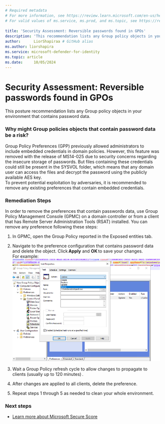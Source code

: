 ```yaml
---
# Required metadata
# For more information, see https://review.learn.microsoft.com/en-us/help/platform/learn-editor-add-metadata?branch=main
# For valid values of ms.service, ms.prod, and ms.topic, see https://review.learn.microsoft.com/en-us/help/platform/metadata-taxonomies?branch=main

title: 'Security Assessment: Reversible passwords found in GPOs'
description: 'This recommendation lists any Group policy objects in your environment that contains password data.'
author:      LiorShapiraa # GitHub alias
ms.author: liorshapira
ms.service: microsoft-defender-for-identity
ms.topic: article
ms.date:     10/05/2024
---
```


# Security Assessment: Reversible passwords found in GPOs

This posture recommendation lists any Group policy objects in your environment that contains password data. 

### Why might Group policies objects that contain password data be a risk?

Group Policy Preferences (GPP) previously allowed administrators to include embedded credentials in domain policies. However, this feature was removed with the release of MS14-025 due to security concerns regarding the insecure storage of passwords. But files containing these credentials could still be present in the SYSVOL folder, which means that any domain user can access the files and decrypt the password using the publicly available AES key.   
To prevent potential exploitation by adversaries, it is recommended to remove any existing preferences that contain embedded credentials.

### Remediation Steps

In order to remove the preferences that contain passwords data, use Group Policy Management Console (GPMC) on a domain controller or from a client that has Remote Server Administration Tools (RSAT) installed. You can remove any preference following these steps: 

1. In GPMC, open the Group Policy reported in the Exposed entities tab.  

1. Navigate to the preference configuration that contains password data and delete the object. Click **Apply** and **OK** to save your changes.    
For example:    
![Delete object.](media/reversible-passwords-group-policy/screenshot-of-gpo.png)


1. Wait a Group Policy refresh cycle to allow changes to propagate to clients (usually up to 120 minutes) .

1. After changes are applied to all clients, delete the preference.  

1. Repeat steps 1 through 5 as needed to clean your whole environment.  

### Next steps

- [Learn more about Microsoft Secure Score](/microsoft-365/security/defender/microsoft-secure-score)


